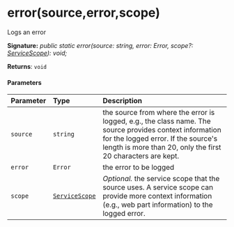 # error(source,error,scope)



Logs an error

**Signature:** _public static error(source: string, error: Error, scope?: [ServiceScope](../../sp-core-library/class/servicescope.md)): void;_

**Returns**: `void`





#### Parameters


| Parameter	   | Type    | Description |
|:-------------|:---------------|:------------|
| `source`    | `string` | the source from where the error is logged, e.g., the class name. The source provides context information for the logged error. If the source's length is more than 20, only the first 20 characters are kept. |
| `error`    | `Error` | the error to be logged |
| `scope`    | [`ServiceScope`](../../sp-core-library/class/servicescope.md) | _Optional._ the service scope that the source uses. A service scope can provide more context information (e.g., web part information) to the logged error. |


